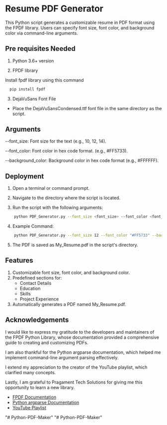 
# Resume PDF Generator

This Python script generates a customizable resume in PDF format using the FPDF library. Users can specify font size, font color, and background color via command-line arguments.

## Pre requisites Needed

1) Python 3.6+ version

2) FPDF library

Install fpdf library using this command
```bash
  pip install fpdf
```
3) DejaVuSans Font File
        
- Place the DejaVuSansCondensed.ttf font file in the same directory as the script.
    
## Arguments

--font_size: Font size for the text (e.g., 10, 12, 14).

--font_color: Font color in hex code format. (e.g., #FF5733).

--background_color: Background color in hex code format (e.g., #FFFFFF).


## Deployment

1) Open a terminal or command prompt.

2) Navigate to the directory where the script is located.

3) Run the script with the following arguments:

```bash
    python PDF_Generator.py --font_size <font_size> --font_color <font_color> --background_color <background_color>
```
4) Example Command:
```bash
    python PDF_Generator.py --font_size 12 --font_color "#FF5733" --background_color "#FFFFFF"
```
5) The PDF is saved as My_Resume.pdf in the script's directory.
## Features

1) Customizable font size, font color, and background color.
2) Predefined sections for:
    - Contact Details
    - Education
    - Skills
    - Project Experience
3) Automatically generates a PDF named My_Resume.pdf.


## Acknowledgements

I would like to express my gratitude to the developers and maintainers of the FPDF Python Library, whose documentation provided a comprehensive guide to creating and customizing PDFs. 

I am also thankful for the Python argparse documentation, which helped me implement command-line argument parsing effectively.

I extend my appreciation to the creator of the YouTube playlist, which clarified many concepts.

Lastly, I am grateful to Pragament Tech Solutions for giving me this opportunity to learn a new library.

- [FPDF Documentation](https://pyfpdf.readthedocs.io/en/latest/Tutorial/index.html)  
- [Python argparse Documentation](https://docs.python.org/3/howto/argparse.html)  
- [YouTube Playlist](https://www.youtube.com/playlist?list=PLjNQtX45f0dR9K2sMJ5ad9wVjqslNBIC0)


"# Python-PDF-Maker" 
"# Python-PDF-Maker" 
